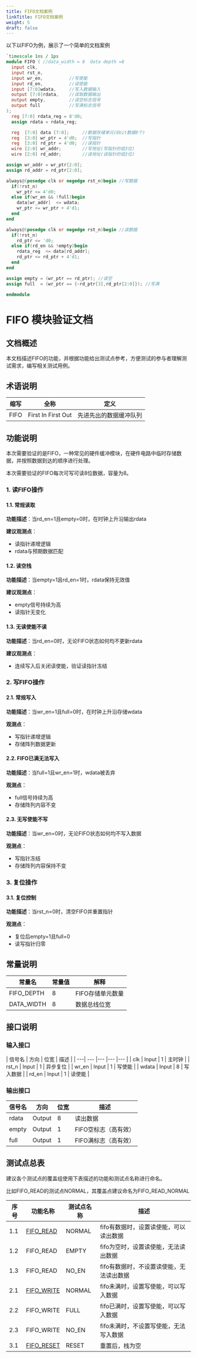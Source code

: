 ```yaml
---
title: FIFO文档案例
linkTitle: FIFO文档案例
weight: 5
draft: false
---
```


以下以FIFO为例，展示了一个简单的文档案例

```verilog
`timescale 1ns / 1ps
module FIFO ( //data_width = 8  data depth =8
  input clk,
  input rst_n,
  input wr_en,          //写使能
  input rd_en,          //读使能
  input [7:0]wdata,     //写入数据输入
  output [7:0]rdata,    //读取数据输出
  output empty,         //读空标志信号
  output full           //写满标志信号
);
  reg [7:0] rdata_reg = 8'd0;
  assign rdata = rdata_reg;

  reg  [7:0] data [7:0];     //数据存储单元(8bit数据8个)
  reg  [3:0] wr_ptr = 4'd0;  //写指针
  reg  [3:0] rd_ptr = 4'd0;  //读指针
  wire [2:0] wr_addr;        //写地址(写指针的低3位)
  wire [2:0] rd_addr;        //读地址(读指针的低3位)

assign wr_addr = wr_ptr[2:0];
assign rd_addr = rd_ptr[2:0];

always@(posedge clk or negedge rst_n)begin //写数据
  if(!rst_n) 
    wr_ptr <= 4'd0;
  else if(wr_en && !full)begin
    data[wr_addr]  <= wdata;
    wr_ptr <= wr_ptr + 4'd1;
  end
end

always@(posedge clk or negedge rst_n)begin //读数据
  if(!rst_n)
    rd_ptr <= 'd0;
  else if(rd_en && !empty)begin
    rdata_reg  <= data[rd_addr];
    rd_ptr <= rd_ptr + 4'd1;
  end
end

assign empty = (wr_ptr == rd_ptr); //读空
assign full  = (wr_ptr == {~rd_ptr[3],rd_ptr[2:0]}); //写满

endmodule

```

# FIFO 模块验证文档

## 文档概述

本文档描述FIFO的功能，并根据功能给出测试点参考，方便测试的参与者理解测试需求，编写相关测试用例。

## 术语说明

| 缩写	| 全称 | 定义 |
| -- | ----- | ---|
| FIFO | First In First Out | 先进先出的数据缓冲队列 |

## 功能说明

本次需要验证的是FIFO，一种常见的硬件缓冲模块，在硬件电路中临时存储数据，并按照数据到达的顺序进行处理。

本次需要验证的FIFO每次可写可读8位数据，容量为8。

### 1. 读FIFO操作

#### 1.1. 常规读取

**功能描述**：当rd_en=1且empty=0时，在时钟上升沿输出rdata

**建议观测点**：
- 读指针递增逻辑
- rdata与预期数据匹配

#### 1.2. 读空栈

**功能描述**：当empty=1且rd_en=1时，rdata保持无效值

**建议观测点**：
- empty信号持续为高
- 读指针无变化

#### 1.3. 无读使能不读

**功能描述**：当rd_en=0时，无论FIFO状态如何均不更新rdata

**建议观测点**：
- 连续写入后关闭读使能，验证读指针冻结

### 2. 写FIFO操作

#### 2.1. 常规写入

**功能描述**：当wr_en=1且full=0时，在时钟上升沿存储wdata

**观测点**：
- 写指针递增逻辑
- 存储阵列数据更新

#### 2.2. FIFO已满无法写入

**功能描述**：当full=1且wr_en=1时，wdata被丢弃

**观测点**：
- full信号持续为高
- 存储阵列内容不变

#### 2.3. 无写使能不写

**功能描述**：当wr_en=0时，无论FIFO状态如何均不写入数据

**观测点**：
- 写指针冻结
- 存储阵列内容保持不变

### 3. 复位操作

#### 3.1. 复位控制

**功能描述**：当rst_n=0时，清空FIFO并重置指针

**观测点**：
- 复位后empty=1且full=0
- 读写指针归零

## 常量说明
| 常量名 | 常量值 | 解释 |
| ---- | ----| -------|
| FIFO_DEPTH | 8 | FIFO存储单元数量|
| DATA_WIDTH | 8 |数据总线位宽 |

## 接口说明

### 输入接口
| 信号名 | 方向 | 位宽 | 描述 | 
| ---| --- |--- |--- |--- |
| clk | Input | 1 | 主时钟 | 
| rst_n | Input	| 1	| 异步复位 | 
| wr_en	| Input	| 1 | 写使能 | 
| wdata	| Input	| 8	| 写入数据 | 
| rd_en | Input | 1	| 读使能 | 
### 输出接口

| 信号名 | 方向 | 位宽 | 描述 |
| --- | --- |--- | --- | 
| rdata | Output | 8 | 读出数据 |
| empty | Output | 1 | FIFO空标志（高有效）|
| full | Output |	1 |	FIFO满标志（高有效）|

## 测试点总表

建议各个测试点的覆盖组使用下表描述的功能和测试点名称进行命名。

比如FIFO\_READ的测试点NORMAL，其覆盖点建议命名为FIFO\_READ\_NORMAL

<mrs-testpoints>

|序号|功能名称|测试点名称|描述|
|--|---|---| --- |
|1\.1|[FIFO\_READ](#1-读fifo操作)| NORMAL |fifo有数据时，设置读使能，可以读出数据|
|1\.2|FIFO\_READ| EMPTY |fifo为空时，设置读使能，无法读出数据|
|1\.3|FIFO\_READ| NO\_EN  |fifo有数据时，不设置读使能，无法读出数据|
|2\.1|[FIFO\_WRITE](#2-写fifo操作)| NORMAL  |fifo未满时，设置写使能，可以写入数据|
|2\.2|FIFO\_WRITE| FULL   |fifo已满时，设置写使能，可以写入数据|
|2\.3|FIFO\_WRITE| NO_EN   |fifo未满时，不设置写使能，无法写入数据|
|3\.1|[FIFO\_RESET](#3-复位操作)| RESET  |重置后，栈为空|

</mrs-testpoints>

